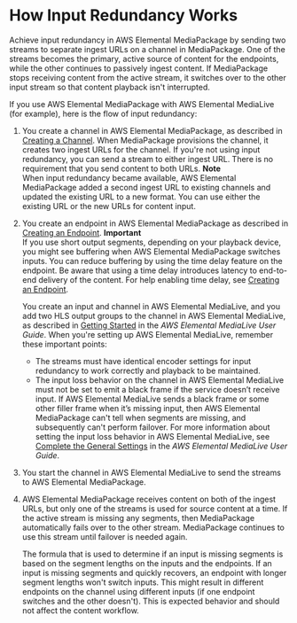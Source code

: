 # How Input Redundancy Works<a name="what-is-flow-ir"></a>

Achieve input redundancy in AWS Elemental MediaPackage by sending two streams to separate ingest URLs on a channel in MediaPackage\. One of the streams becomes the primary, active source of content for the endpoints, while the other continues to passively ingest content\. If MediaPackage stops receiving content from the active stream, it switches over to the other input stream so that content playback isn't interrupted\.

If you use AWS Elemental MediaPackage with AWS Elemental MediaLive \(for example\), here is the flow of input redundancy:

1. You create a channel in AWS Elemental MediaPackage, as described in [Creating a Channel](channels-create.md)\. When MediaPackage provisions the channel, it creates two ingest URLs for the channel\. If you're not using input redundancy, you can send a stream to either ingest URL\. There is no requirement that you send content to both URLs\.
**Note**  
When input redundancy became available, AWS Elemental MediaPackage added a second ingest URL to existing channels and updated the existing URL to a new format\. You can use either the existing URL or the new URLs for content input\. 

1. You create an endpoint in AWS Elemental MediaPackage as described in [Creating an Endpoint](endpoints-create.md)\. 
**Important**  
If you use short output segments, depending on your playback device, you might see buffering when AWS Elemental MediaPackage switches inputs\. You can reduce buffering by using the time delay feature on the endpoint\. Be aware that using a time delay introduces latency to end\-to\-end delivery of the content\. For help enabling time delay, see [Creating an Endpoint](endpoints-create.md)\.

   You create an input and channel in AWS Elemental MediaLive, and you add two HLS output groups to the channel in AWS Elemental MediaLive, as described in [Getting Started](http://docs.aws.amazon.com/medialive/latest/ug/getting-started.html) in the *AWS Elemental MediaLive User Guide*\. When you're setting up AWS Elemental MediaLive, remember these important points:
   + The streams must have identical encoder settings for input redundancy to work correctly and playback to be maintained\. 
   + The input loss behavior on the channel in AWS Elemental MediaLive must not be set to emit a black frame if the service doesn’t receive input\. If AWS Elemental MediaLive sends a black frame or some other filler frame when it’s missing input, then AWS Elemental MediaPackage can't tell when segments are missing, and subsequently can't perform failover\. For more information about setting the input loss behavior in AWS Elemental MediaLive, see [Complete the General Settings](http://docs.aws.amazon.com/medialive/latest/ug/creating-a-channel-step3.html) in the *AWS Elemental MediaLive User Guide*\. 

1. You start the channel in AWS Elemental MediaLive to send the streams to AWS Elemental MediaPackage\.

1. AWS Elemental MediaPackage receives content on both of the ingest URLs, but only one of the streams is used for source content at a time\. If the active stream is missing any segments, then MediaPackage automatically fails over to the other stream\. MediaPackage continues to use this stream until failover is needed again\.

   The formula that is used to determine if an input is missing segments is based on the segment lengths on the inputs and the endpoints\. If an input is missing segments and quickly recovers, an endpoint with longer segment lengths won't switch inputs\. This might result in different endpoints on the channel using different inputs \(if one endpoint switches and the other doesn't\)\. This is expected behavior and should not affect the content workflow\.